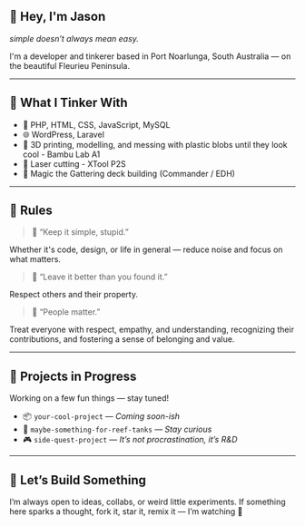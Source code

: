 ## 👋 Hey, I'm Jason
_simple doesn’t always mean easy._

I'm a developer and tinkerer based in Port Noarlunga, South Australia — on the beautiful Fleurieu Peninsula.  

---

## 🧰 What I Tinker With

- 🧼 PHP, HTML, CSS, JavaScript, MySQL
- 🌐 WordPress, Laravel
- 🧱 3D printing, modelling, and messing with plastic blobs until they look cool - Bambu Lab A1
- 🧰 Laser cutting - XTool P2S
- 🧙 Magic the Gattering deck building (Commander / EDH)

---

## 🧠 Rules

> 💬 “Keep it simple, stupid.”  

Whether it's code, design, or life in general — reduce noise and focus on what matters.

> 💬 “Leave it better than you found it.”  

Respect others and their property.

> 💬 “People matter.”  

Treat everyone with respect, empathy, and understanding, recognizing their contributions, and fostering a sense of belonging and value.

---

## 🚧 Projects in Progress

Working on a few fun things — stay tuned!

- 📦 `your-cool-project` — _Coming soon-ish_
- 🐠 `maybe-something-for-reef-tanks` — _Stay curious_
- 🎮 `side-quest-project` — _It’s not procrastination, it’s R&D_

---

## 🤝 Let’s Build Something

I’m always open to ideas, collabs, or weird little experiments.
If something here sparks a thought, fork it, star it, remix it — I’m watching 👀

<!-- More at findingsimple.com -->
